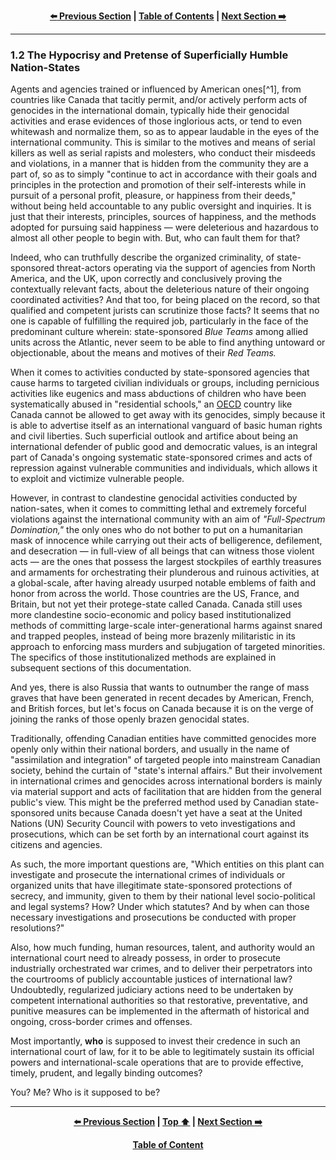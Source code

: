 <div align="center">
  
  **[:arrow_left: Previous Section][Prev] | [Table of Contents][TOC] | [Next Section :arrow_right:][Next]**
  
  [Prev]: ./1-2.md
  [Next]: ./2-0.md
  [TOC]: https://github.com/true-hindsight/long-overdue-justice/
  
</div>

---

### 1.2 The Hypocrisy and Pretense of Superficially Humble Nation-States

Agents and agencies trained or influenced by American ones[^1], from countries like Canada that tacitly permit, and/or actively perform acts of genocides in the international domain, typically hide their genocidal activities and erase evidences of those inglorious acts, or tend to even whitewash and normalize them, so as to appear laudable in the eyes of the international community. This is similar to the motives and means of serial killers as well as serial rapists and molesters, who conduct their misdeeds and violations, in a manner that is hidden from the community they are a part of, so as to simply "continue to act in accordance with their goals and principles in the protection and promotion of their self-interests while in pursuit of a personal profit, pleasure, or happiness from their deeds," without being held accountable to any public oversight and inquiries. It is just that their interests, principles, sources of happiness, and the methods adopted for pursuing said happiness — were deleterious and hazardous to almost all other people to begin with. But, who can fault them for that? 

Indeed, who can truthfully describe the organized criminality, of state-sponsored threat-actors operating via the support of agencies from North America, and the UK, upon correctly and conclusively proving the contextually relevant facts, about the deleterious nature of their ongoing coordinated activities? And that too, for being placed on the record, so that qualified and competent jurists can scrutinize those facts? It seems that no one is capable of fulfilling the required job, particularly in the face of the predominant culture wherein: state-sponsored *Blue Teams* among allied units across the Atlantic, never seem to be able to find anything untoward or objectionable, about the means and motives of their *Red Teams.* 

When it comes to activities conducted by state-sponsored agencies that cause harms to targeted civilian individuals or groups, including pernicious activities like eugenics and mass abductions of children who have been systematically abused in "residential schools," an [OECD](https://en.wikipedia.org/wiki/OECD) country like Canada cannot be allowed to get away with its genocides, simply because it is able to advertise itself as an international vanguard of basic human rights and civil liberties. Such superficial outlook and artifice about being an international defender of public good and democratic values, is an integral part of Canada's ongoing systematic state-sponsored crimes and acts of repression against vulnerable communities and individuals, which allows it to exploit and victimize vulnerable people. 

However, in contrast to clandestine genocidal activities conducted by nation-sates, when it comes to committing lethal and extremely forceful violations against the international community with an aim of *"Full-Spectrum Domination,"* the only ones who do not bother to put on a humanitarian mask of innocence while carrying out their acts of belligerence, defilement, and desecration — in full-view of all beings that can witness those violent acts — are the ones that possess the largest stockpiles of earthly treasures and armaments for orchestrating their plunderous and ruinous activities, at a global-scale, after having already usurped notable emblems of faith and honor from across the world. Those countries are the US, France, and Britain, but not yet their protege-state called Canada. Canada still uses more clandestine socio-economic and policy based institutionalized methods of committing large-scale inter-generational harms against snared and trapped peoples, instead of being more brazenly militaristic in its approach to enforcing mass murders and subjugation of targeted minorities. The specifics of those institutionalized methods are explained in subsequent sections of this documentation. 

And yes, there is also Russia that wants to outnumber the range of mass graves that have been generated in recent decades by American, French, and British forces, but let's focus on Canada because it is on the verge of joining the ranks of those openly brazen genocidal states.

Traditionally, offending Canadian entities have committed genocides more openly only within their national borders, and usually in the name of "assimilation and integration" of targeted people into mainstream Canadian society, behind the curtain of "state's internal affairs." But their involvement in international crimes and genocides across international borders is mainly via material support and acts of facilitation that are hidden from the general public's view. This might be the preferred method used by Canadian state-sponsored units because Canada doesn't yet have a seat at the United Nations (UN) Security Council with powers to veto investigations and prosecutions, which can be set forth by an international court against its citizens and agencies. 

As such, the more important questions are, "Which entities on this plant can investigate and prosecute the international crimes of individuals or organized units that have illegitimate state-sponsored protections of secrecy, and immunity, given to them by their national level socio-political and legal systems? How? Under which statutes? And by when can those necessary investigations and prosecutions be conducted with proper resolutions?" 

Also, how much funding, human resources, talent, and authority would an international court need to already possess, in order to prosecute industrially orchestrated war crimes, and to deliver their perpetrators into the courtrooms of publicly accountable justices of international law? Undoubtedly, regularized judiciary actions need to be undertaken by competent international authorities so that restorative, preventative, and punitive measures can be implemented in the aftermath of historical and ongoing, cross-border crimes and offenses. 

Most importantly, **who** is supposed to invest their credence in such an international court of law, for it to be able to legitimately sustain its official powers and international-scale operations that are to provide effective, timely, prudent, and legally binding outcomes? 

You? Me? Who is it supposed to be? 

---

<div align="center">
  
  **[:arrow_left: Previous Section][Prev] | [Top :arrow_up:][Top] | [Next Section :arrow_right:][Next]** 
  
  **[Table of Content][TOC]**

  [Prev]: ./1-2.md
  [Top]: ./
  [Next]: ./2-0.md
  [TOC]: https://github.com/true-hindsight/long-overdue-justice/
  
</div>
